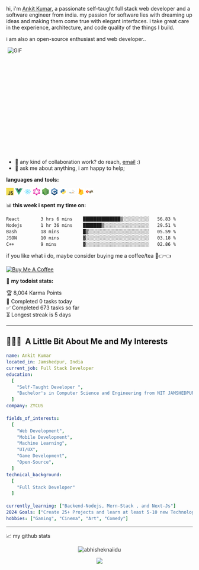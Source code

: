 hi, i'm [Ankit Kumar](https://ankit7840.me/), a passionate self-taught full stack web developer and a software engineer from india. my passion for software lies with dreaming up ideas and making them come true with elegant interfaces. i take great care in the experience, architecture, and code quality of the things I build.

i am also an open-source enthusiast and web developer..


  <img align="right" alt="GIF" src="https://github.com/abhisheknaiidu/abhisheknaiidu/blob/master/code.gif?raw=true" width="500" height="300" />
  
- 💼 any  kind of collaboration work? do reach, [email](mailto:2020ugcs004@gmail.com) :)
- 💬 ask me about anything, i am happy to help;

**languages and tools:**  

<code><img height="20" src="https://raw.githubusercontent.com/github/explore/80688e429a7d4ef2fca1e82350fe8e3517d3494d/topics/javascript/javascript.png"></code>
<code><img height="20" src="https://raw.githubusercontent.com/github/explore/80688e429a7d4ef2fca1e82350fe8e3517d3494d/topics/vue/vue.png"></code>
<code><img height="20" src="https://raw.githubusercontent.com/github/explore/80688e429a7d4ef2fca1e82350fe8e3517d3494d/topics/react/react.png"></code>
<code><img height="20" src="https://raw.githubusercontent.com/github/explore/5c058a388828bb5fde0bcafd4bc867b5bb3f26f3/topics/graphql/graphql.png"></code>
<code><img height="20" src="https://raw.githubusercontent.com/github/explore/80688e429a7d4ef2fca1e82350fe8e3517d3494d/topics/nodejs/nodejs.png"></code>
<code><img height="20" src="https://raw.githubusercontent.com/github/explore/80688e429a7d4ef2fca1e82350fe8e3517d3494d/topics/cpp/cpp.png"></code>
<code><img height="20" src="https://raw.githubusercontent.com/github/explore/80688e429a7d4ef2fca1e82350fe8e3517d3494d/topics/python/python.png"></code>
<code><img height="20" src="https://raw.githubusercontent.com/github/explore/80688e429a7d4ef2fca1e82350fe8e3517d3494d/topics/mysql/mysql.png"></code>
<code><img height="20" src="https://raw.githubusercontent.com/github/explore/80688e429a7d4ef2fca1e82350fe8e3517d3494d/topics/firebase/firebase.png"></code>
<code><img height="20" src="https://raw.githubusercontent.com/github/explore/80688e429a7d4ef2fca1e82350fe8e3517d3494d/topics/git/git.png"></code>

📊 **this week i spent my time on:**
<!--START_SECTION:waka-->

```txt
React        3 hrs 6 mins    ██████████████▒░░░░░░░░░░   56.83 %
Nodejs       1 hr 36 mins    ███████▒░░░░░░░░░░░░░░░░░   29.51 %
Bash         18 mins         █▒░░░░░░░░░░░░░░░░░░░░░░░   05.59 %
JSON         10 mins         ▓░░░░░░░░░░░░░░░░░░░░░░░░   03.18 %
C++          9 mins          ▓░░░░░░░░░░░░░░░░░░░░░░░░   02.86 %
```

<!--END_SECTION:waka-->

if you like what i do, maybe consider buying me a coffee/tea 🥺👉👈

<a href="https://www.buymeacoffee.com/ankitk" target="_blank"><img src="https://cdn.buymeacoffee.com/buttons/v2/default-red.png" alt="Buy Me A Coffee" width="150" ></a>

🚧 **my todoist stats:**
<!-- TODO-IST:START -->
🏆  8,004 Karma Points           
🌸  Completed 0 tasks today           
✅  Completed 673 tasks so far           
⏳  Longest streak is 5 days
<!-- TODO-IST:END -->

---

<h2> 👨🏻‍💻 &nbsp;A Little Bit About Me and My Interests</h2>

```yaml
name: Ankit Kumar
located_in: Jamshedpur, India
current_job: Full Stack Developer
education:
  [
    "Self-Taught Developer ",
    "Bachelor's in Computer Science and Engineering from NIT JAMSHEDPUR",
  ]
company: ZYCUS

fields_of_interests:
  [
    "Web Development",
    "Mobile Development",
    "Machine Learning",
    "UI/UX",
    "Game Development",
    "Open-Source",
  ]
technical_background:
  [
    "Full Stack Developer"
  ]
  
currently_learning: ["Backend-Nodejs, Mern-Stack , and Next-Js"]
2024 Goals: ["Create 25+ Projects and learn at least 5-10 new Technologies."]
hobbies: ["Gaming", "Cinema", "Art", "Comedy"]
```
  
---  

📈 my github stats

<p align="center"> <img src="https://github-readme-stats.vercel.app/api?username=ankit7840&show_icons=true&theme=gotham" alt="abhisheknaiidu" />

<p align="center">
  <img src="https://capsule-render.vercel.app/api?type=waving&color=gradient&height=100&section=footer"/>
</p>








